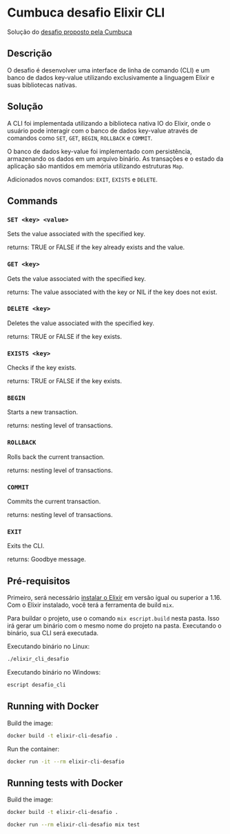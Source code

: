# Cumbuca desafio Elixir CLI

Solução do [desafio proposto pela Cumbuca](https://github.com/appcumbuca/desafios/blob/master/desafio-back-end-pleno.md)

## Descrição

O desafio é desenvolver uma interface de linha de comando (CLI) e um banco de dados key-value utilizando exclusivamente a linguagem Elixir e suas bibliotecas nativas.

## Solução

A CLI foi implementada utilizando a biblioteca nativa IO do Elixir, onde o usuário pode interagir com o banco de dados key-value através de comandos como `SET`, `GET`, `BEGIN`, `ROLLBACK` e `COMMIT`.

O banco de dados key-value foi implementado com persistência, armazenando os dados em um arquivo binário. As transações e o estado da aplicação são mantidos em memória utilizando estruturas `Map`.

Adicionados novos comandos: `EXIT`, `EXISTS` e `DELETE`.

## Commands

### `SET <key> <value>`
Sets the value associated with the specified key.

returns: TRUE or FALSE if the key already exists and the value.

### `GET <key>`

Gets the value associated with the specified key.

returns: The value associated with the key or NIL if the key does not exist.

### `DELETE <key>`

Deletes the value associated with the specified key.

returns: TRUE or FALSE if the key exists.

### `EXISTS <key>`

Checks if the key exists.

returns: TRUE or FALSE if the key exists.

### `BEGIN`

Starts a new transaction.

returns: nesting level of transactions.

### `ROLLBACK`

Rolls back the current transaction.

returns: nesting level of transactions.

### `COMMIT`

Commits the current transaction.

returns: nesting level of transactions.

### `EXIT`

Exits the CLI.

returns: Goodbye message.

## Pré-requisitos

Primeiro, será necessário [instalar o Elixir](https://elixir-lang.org/install.html)
em versão igual ou superior a 1.16.
Com o Elixir instalado, você terá a ferramenta de build `mix`.

Para buildar o projeto, use o comando `mix escript.build` nesta pasta.
Isso irá gerar um binário com o mesmo nome do projeto na pasta.
Executando o binário, sua CLI será executada.

Executando binário no Linux:

```bash
./elixir_cli_desafio
```

Executando binário no Windows:

```bash
escript desafio_cli
```


## Running with Docker

Build the image:

```bash
docker build -t elixir-cli-desafio .
```

Run the container:

```bash
docker run -it --rm elixir-cli-desafio
```

## Running tests with Docker
Build the image:

```bash
docker build -t elixir-cli-desafio .
```

```bash
docker run --rm elixir-cli-desafio mix test
```
